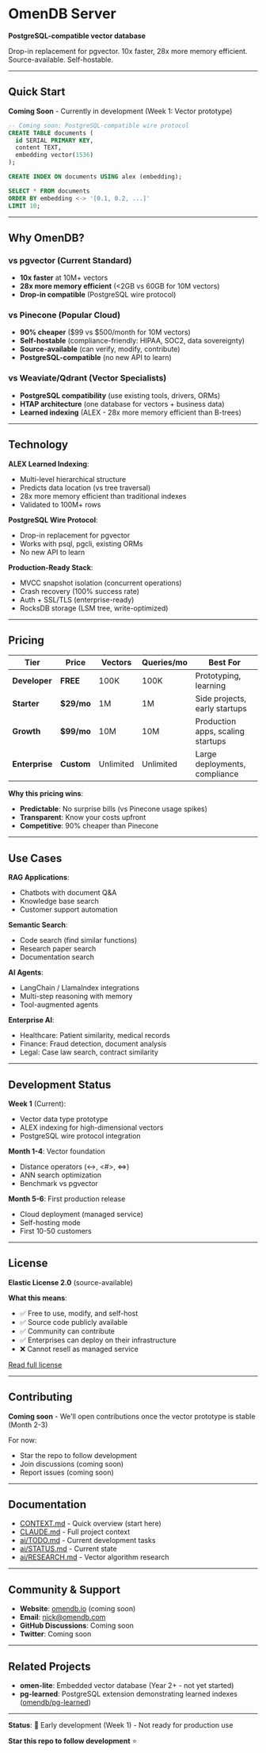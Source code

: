 # OmenDB Server

**PostgreSQL-compatible vector database**

Drop-in replacement for pgvector. 10x faster, 28x more memory efficient. Source-available. Self-hostable.

---

## Quick Start

**Coming Soon** - Currently in development (Week 1: Vector prototype)

```sql
-- Coming soon: PostgreSQL-compatible wire protocol
CREATE TABLE documents (
  id SERIAL PRIMARY KEY,
  content TEXT,
  embedding vector(1536)
);

CREATE INDEX ON documents USING alex (embedding);

SELECT * FROM documents
ORDER BY embedding <-> '[0.1, 0.2, ...]'
LIMIT 10;
```

---

## Why OmenDB?

### vs pgvector (Current Standard)
- **10x faster** at 10M+ vectors
- **28x more memory efficient** (<2GB vs 60GB for 10M vectors)
- **Drop-in compatible** (PostgreSQL wire protocol)

### vs Pinecone (Popular Cloud)
- **90% cheaper** ($99 vs $500/month for 10M vectors)
- **Self-hostable** (compliance-friendly: HIPAA, SOC2, data sovereignty)
- **Source-available** (can verify, modify, contribute)
- **PostgreSQL-compatible** (no new API to learn)

### vs Weaviate/Qdrant (Vector Specialists)
- **PostgreSQL compatibility** (use existing tools, drivers, ORMs)
- **HTAP architecture** (one database for vectors + business data)
- **Learned indexing** (ALEX - 28x more memory efficient than B-trees)

---

## Technology

**ALEX Learned Indexing**:
- Multi-level hierarchical structure
- Predicts data location (vs tree traversal)
- 28x more memory efficient than traditional indexes
- Validated to 100M+ rows

**PostgreSQL Wire Protocol**:
- Drop-in replacement for pgvector
- Works with psql, pgcli, existing ORMs
- No new API to learn

**Production-Ready Stack**:
- MVCC snapshot isolation (concurrent operations)
- Crash recovery (100% success rate)
- Auth + SSL/TLS (enterprise-ready)
- RocksDB storage (LSM tree, write-optimized)

---

## Pricing

| Tier | Price | Vectors | Queries/mo | Best For |
|------|-------|---------|------------|----------|
| **Developer** | **FREE** | 100K | 100K | Prototyping, learning |
| **Starter** | **$29/mo** | 1M | 1M | Side projects, early startups |
| **Growth** | **$99/mo** | 10M | 10M | Production apps, scaling startups |
| **Enterprise** | **Custom** | Unlimited | Unlimited | Large deployments, compliance |

**Why this pricing wins**:
- **Predictable**: No surprise bills (vs Pinecone usage spikes)
- **Transparent**: Know your costs upfront
- **Competitive**: 90% cheaper than Pinecone

---

## Use Cases

**RAG Applications**:
- Chatbots with document Q&A
- Knowledge base search
- Customer support automation

**Semantic Search**:
- Code search (find similar functions)
- Research paper search
- Documentation search

**AI Agents**:
- LangChain / LlamaIndex integrations
- Multi-step reasoning with memory
- Tool-augmented agents

**Enterprise AI**:
- Healthcare: Patient similarity, medical records
- Finance: Fraud detection, document analysis
- Legal: Case law search, contract similarity

---

## Development Status

**Week 1** (Current):
- Vector data type prototype
- ALEX indexing for high-dimensional vectors
- PostgreSQL wire protocol integration

**Month 1-4**: Vector foundation
- Distance operators (<->, <#>, <=>)
- ANN search optimization
- Benchmark vs pgvector

**Month 5-6**: First production release
- Cloud deployment (managed service)
- Self-hosting mode
- First 10-50 customers

---

## License

**Elastic License 2.0** (source-available)

**What this means**:
- ✅ Free to use, modify, and self-host
- ✅ Source code publicly available
- ✅ Community can contribute
- ✅ Enterprises can deploy on their infrastructure
- ❌ Cannot resell as managed service

[Read full license](LICENSE)

---

## Contributing

**Coming soon** - We'll open contributions once the vector prototype is stable (Month 2-3)

For now:
- Star the repo to follow development
- Join discussions (coming soon)
- Report issues (coming soon)

---

## Documentation

- [CONTEXT.md](CONTEXT.md) - Quick overview (start here)
- [CLAUDE.md](CLAUDE.md) - Full project context
- [ai/TODO.md](ai/TODO.md) - Current development tasks
- [ai/STATUS.md](ai/STATUS.md) - Current state
- [ai/RESEARCH.md](ai/RESEARCH.md) - Vector algorithm research

---

## Community & Support

- **Website**: [omendb.io](https://omendb.io) (coming soon)
- **Email**: nick@omendb.com
- **GitHub Discussions**: Coming soon
- **Twitter**: Coming soon

---

## Related Projects

- **omen-lite**: Embedded vector database (Year 2+ - not yet started)
- **pg-learned**: PostgreSQL extension demonstrating learned indexes ([omendb/pg-learned](https://github.com/omendb/pg-learned))

---

**Status**: 🚧 Early development (Week 1) - Not ready for production use

**Star this repo to follow development** ⭐
